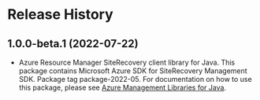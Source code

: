 # Release History

## 1.0.0-beta.1 (2022-07-22)

- Azure Resource Manager SiteRecovery client library for Java. This package contains Microsoft Azure SDK for SiteRecovery Management SDK.  Package tag package-2022-05. For documentation on how to use this package, please see [Azure Management Libraries for Java](https://aka.ms/azsdk/java/mgmt).
